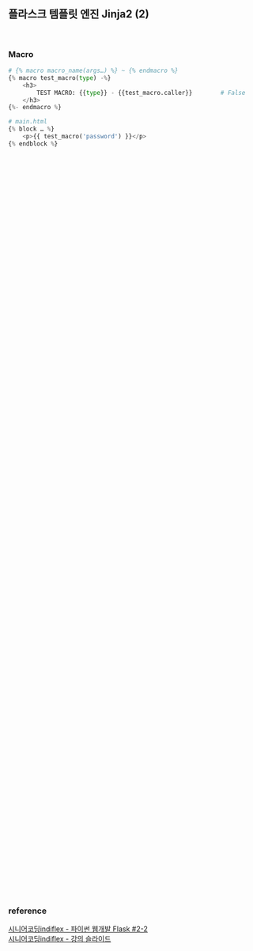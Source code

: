 ## 플라스크 템플릿 엔진 Jinja2 (2)

<br>

### Macro
```python
# {% macro macro_name(args…) %} ~ {% endmacro %}
{% macro test_macro(type) -%}
	<h3>
		TEST MACRO: {{type}} - {{test_macro.caller}}        # False
	</h3>
{%- endmacro %}

# main.html
{% block … %}
    <p>{{ test_macro('password') }}</p>
{% endblock %}
```

<br>

### 
```python

```

<br>

### 
```python

```

<br>

### 
```python

```

<br>

### 
```python

```

<br>

### 
```python

```

<br>

### 
```python

```

<br>

### 
```python

```

<br>

### 
```python

```

<br>

### 
```python

```

<br>

### 
```python

```

<br>

### 
```python

```

<br>

### 
```python

```

<br>

### 
```python

```

<br>

### 
```python

```

<br>

### 
```python

```

<br>

### 
```python

```

<br>

### 
```python

```

<br>

### 
```python

```

<br>

### 
```python

```

<br>

### 
```python

```

<br>

### 
```python

```

<br>

### 
```python

```

<br>

### 
```python

```

<br>

### 
```python

```

<br>

### 
```python

```

<br>

### 
```python

```

<br>

### 
```python

```

<br>

### 
```python

```


### reference 
[시니어코딩indiflex - 파이썬 웹개발 Flask #2-2](https://www.youtube.com/watch?v=mLemCf-mZ90&list=PLEOnZ6GeucBWCR_eYjmKuFykGAQylAl9M&index=12)  
[시니어코딩indiflex - 강의 슬라이드](https://docs.google.com/presentation/d/1S9mMlAYCulzAO8j5x9uCZbMUif8cAJHSHt1avztqeVg/edit#slide=id.p)

